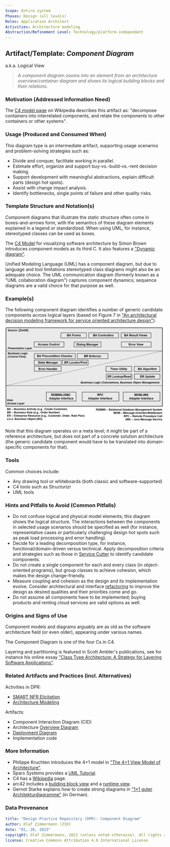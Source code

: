 ```yaml
---
Scope: Entire system
Phases: Design (all levels) 
Roles: Application Architect
Activities: Architecture modeling 
Abstraction/Refinement Level: Technology/platform-independent
---
```



Artifact/Template: *Component Diagram*
---------------------------------------
<!--Alternate names or candidate names) can be listed as "Also known as " here.-->
a.k.a. Logical View

> *A component diagram zooms into an element from an architecture overview/container diagram and shows its logical building blocks and their relations.*

### Motivation (Addressed Information Need) 
<!--Purpose -->

The [C4 model page](https://en.wikipedia.org/wiki/C4_model) on Wikipedia describes this artifact as: "decompose containers into interrelated components, and relate the components to other containers or other systems".

<!-- TODO what is a component anyway? how different from class? *candidate*, comes from story splitting and patterns (solution strategy!) -->


### Usage (Produced and Consumed When)
<!--AA/AS/AE, must identify the producing role and the target audience-->

This diagram type is an intermediate artifact, supporting usage scenarios and problem-solving strategies such as:

* Divide and conquer, facilitate working in parallel. 
* Estimate effort, organize and support buy-vs.-build-vs.-rent decision making.  
* Support development with meaningful abstractions, explain difficult parts (design hot spots).
* Assist with change impact analysis. 
* Identify bottlenecks, single points of failure and other quality risks.


### Template Structure and Notation(s)
<!-- What to do, artifact to produce; minimum, medium maximum diligence/verbosity (?)-->  

Component diagrams that illustrate the static structure often come in boxes-and-arrows form, with the semantics of these diagram elements explained in a legend or standardized. When using UML, for instance, stereotyped classes can be used as boxes.

<!-- ![](/images/NN.png) -->

The [C4 Model](https://c4model.com/) for visualizing software architecture by Simon Brown introduces component models as its third C. <!-- say that SB does not recommend to model the fourth C, but added three several supplemental views later, which makes it a C7, not too different from pragmatic UML use --> It also features a ["Dynamic diagram"](https://c4model.com/#SupplementaryDiagrams).

Unified Modeling Language (UML) has a component diagram, but due to language and tool limitations stereotyped class diagrams might also be an adequate choice. The UML communication diagram (formerly known as a "UML collaboration diagram") captures component dynamics; sequence diagrams are a valid choice for that purpose as well. <!-- TODO ADS link? -->


### Example(s)
<!-- Must be concrete, ideally give three ones, one for each verbosity/fidelity level basic, medium, full-->

The following component diagram identifies a number of generic candidate components across logical layers (based on Figure 7 in ["An architectural decision modeling framework for service oriented architecture design"](https://elib.uni-stuttgart.de/handle/11682/2682)):

![Generalized Component Diagram (Example)](/artifact-templates/images/ZIO-AbstractComponentModelSketch.png)

Note that this diagram operates on a meta level; it might be part of a reference architecture, but does not part of a concrete solution architecture (the generic candidate component would have to be translated into domain-specific components for that).

<!-- Methods have an architecture too, so our DPR overview figure can be seen as a container diagram. We also use user stories (in activity template) -->


### Tools
<!--From AA, should call out what one needs to be able to do on beginner, intermediate, advanced level; as a team -->

Common choices include:

* Any drawing tool or whiteboards (both classic and software-supported)
* C4 tools such as Structurizr
* UML tools


### Hints and Pitfalls to Avoid (Common Pitfalls)
<!--See ART, don’t overdo etc.-->

* Do not confuse logical and physical model elements; this diagram shows the logical structure. The interactions between the components in selected usage scenarios should be specified as well (for instance, representative cases or particularly challenging design hot spots such as peak load processing and error handling). 
* Decide for a leading decomposition type, for instance, functional/domain-driven versus technical. Apply decomposition criteria and strategies such as those in [Service Cutter](https://github.com/ServiceCutter/ServiceCutter/wiki/Coupling-Criteria) to identify candidate components.   
* Do not create a single component for each and every class (in object-oriented programs), but group classes to achieve cohesion, which makes the design change-friendly. <!-- TODO (v2) refer to integrators and disintegrators in "Software Architecture: The Hard Parts" -->
* Measure coupling and cohesion as the design and its implementation evolve. Consider architectural and interface [refactoring](https://interface-refactoring.github.io/) to improve the design as desired qualities and their priorities come and go. 
* Do not assume all components have to be implemented; buying products and renting cloud services are valid options as well.


### Origins and Signs of Use
<!-- From PLOPs and from AA-->

Component models and diagrams arguably are as old as the software architecture field (or even older), appearing under various names. <!-- TODO (v2) could add "We find instances of them in classic papers by Fred Brooks and David Parnas." (fact check required) -->

The Component Diagram is one of the four Cs in C4. <!-- Context is featured in a separate template. Containers correspond to architecture overviews. We will not cover classes here. -->

Layering and partitioning is featured in Scott Ambler's publications, see for instance his online essay ["Class Type Architecture: A Strategy for Layering Software Applications"](http://ambysoft.com/essays/classTypeArchitecture.html).


### Related Artifacts and Practices (incl. Alternatives)
<!--in DPR/OLAF and elsewhere-->

Activities in DPR:

* [SMART NFR Elicitation](../activities/DPR-SMART-NFR-Elicitation.md)
* [Architecture Modeling](../activities/DPR-ArchitectureModeling.md)

Artifacts:

* Component Interaction Diagram (CID) 
* Architecture [Overview Diagram](DPR-OverviewDiagram.md)
* [Deployment Diagram](DPR-DeploymentDiagram.md)
* Implementation code


### More Information

* Philippe Kruchten introduces the 4+1 model in ["The 4+1 View Model of Architecture"](https://www.researchgate.net/publication/220018231_The_41_View_Model_of_Architecture/link/0046351a4dc4f9da04000000/download).<!-- also feature Rozanski/Woods? -->
* Sparx Systems provides a [UML Tutorial](https://sparxsystems.com/resources/tutorials/uml/use-case-model.html).
* C4 has a [Wikipedia](https://en.wikipedia.org/wiki/C4_model) page.
* arc42 includes a [building block view](https://docs.arc42.org/section-5/) and a [runtime view](https://docs.arc42.org/section-6/).
* Gernot Starke explains how to create strong diagrams in ["1×1 guter Architekturdiagramme"](https://www.innoq.com/de/articles/2022/09/better-architecture-diagrams/) (in German).

### Data Provenance 

```yaml
title: "Design Practice Repository (DPR): Component Diagram"
author: Olaf Zimmermann (ZIO)
date: "01, 26, 2023"
copyright: Olaf Zimmermann, 2023 (unless noted otherwise). All rights reserved.
license: Creative Commons Attribution 4.0 International License
```

<!--
# References
[C-99]: # (Comment: References will be added here automatically when using -bibliography option of pandoc command)
-->
